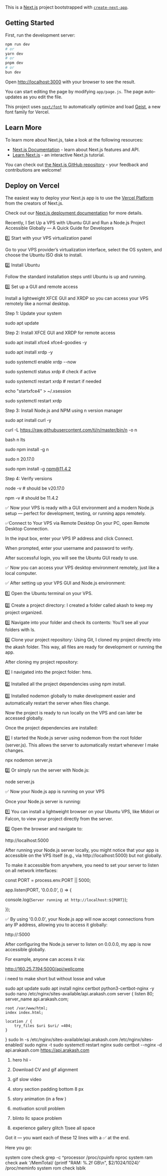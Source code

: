 This is a [Next.js](https://nextjs.org) project bootstrapped with [`create-next-app`](https://github.com/vercel/next.js/tree/canary/packages/create-next-app).

## Getting Started

First, run the development server:

```bash
npm run dev
# or
yarn dev
# or
pnpm dev
# or
bun dev
```

Open [http://localhost:3000](http://localhost:3000) with your browser to see the result.

You can start editing the page by modifying `app/page.js`. The page auto-updates as you edit the file.

This project uses [`next/font`](https://nextjs.org/docs/app/building-your-application/optimizing/fonts) to automatically optimize and load [Geist](https://vercel.com/font), a new font family for Vercel.

## Learn More

To learn more about Next.js, take a look at the following resources:

- [Next.js Documentation](https://nextjs.org/docs) - learn about Next.js features and API.
- [Learn Next.js](https://nextjs.org/learn) - an interactive Next.js tutorial.

You can check out [the Next.js GitHub repository](https://github.com/vercel/next.js) - your feedback and contributions are welcome!

## Deploy on Vercel

The easiest way to deploy your Next.js app is to use the [Vercel Platform](https://vercel.com/new?utm_medium=default-template&filter=next.js&utm_source=create-next-app&utm_campaign=create-next-app-readme) from the creators of Next.js.

Check out our [Next.js deployment documentation](https://nextjs.org/docs/app/building-your-application/deploying) for more details.

Recently, I Set Up a VPS with Ubuntu GUI and Run a Node.js Project Accessible Globally — A Quick Guide for Developers

1️⃣ Start with your VPS virtualization panel

Go to your VPS provider’s virtualization interface, select the OS system, and choose the Ubuntu ISO disk to install.

2️⃣ Install Ubuntu

Follow the standard installation steps until Ubuntu is up and running.

3️⃣ Set up a GUI and remote access

Install a lightweight XFCE GUI and XRDP so you can access your VPS remotely like a normal desktop.

Step 1: Update your system

sudo apt update

Step 2: Install XFCE GUI and XRDP for remote access

sudo apt install xfce4 xfce4-goodies -y

sudo apt install xrdp -y

sudo systemctl enable xrdp --now

sudo systemctl status xrdp   # check if active

sudo systemctl restart xrdp   # restart if needed

echo "startxfce4" > ~/.xsession

sudo systemctl restart xrdp

Step 3: Install Node.js and NPM using n version manager

sudo apt install curl -y

curl -L https://raw.githubusercontent.com/tj/n/master/bin/n -o n

bash n lts

sudo npm install -g n

sudo n 20.17.0

sudo npm install -g npm@11.4.2

Step 4: Verify versions

node -v   # should be v20.17.0

npm -v    # should be 11.4.2

✅ Now your VPS is ready with a GUI environment and a modern Node.js setup — perfect for development, testing, or running apps remotely.


✅Connect to Your VPS via Remote Desktop
On your PC, open Remote Desktop Connection.

In the input box, enter your VPS IP address and click Connect.

When prompted, enter your username and password to verify.

After successful login, you will see the Ubuntu GUI ready to use.

✅ Now you can access your VPS desktop environment remotely, just like a local computer.



✅ After setting up your VPS GUI and Node.js environment:

1️⃣ Open the Ubuntu terminal on your VPS.

2️⃣ Create a project directory: I created a folder called akash to keep my project organized.

3️⃣ Navigate into your folder and check its contents: You’ll see all your folders with ls.

4️⃣ Clone your project repository: Using Git, I cloned my project directly into the akash folder. This way, all files are ready for development or running the app.

After cloning my project repository:

1️⃣ I navigated into the project folder: hms.

2️⃣ Installed all the project dependencies using npm install.

3️⃣ Installed nodemon globally to make development easier and automatically restart the server when files change.

Now the project is ready to run locally on the VPS and can later be accessed globally.

Once the project dependencies are installed:

1️⃣ I started the Node.js server using nodemon from the root folder (server.js). This allows the server to automatically restart whenever I make changes.

npx nodemon server.js

2️⃣ Or simply run the server with Node.js:

node server.js

✅ Now your Node.js app is running on your VPS

Once your Node.js server is running:

1️⃣ You can install a lightweight browser on your Ubuntu VPS, like Midori or Falcon, to view your project directly from the server.

2️⃣ Open the browser and navigate to:

http://localhost:5000

After running your Node.js server locally, you might notice that your app is accessible on the VPS itself (e.g., via http://localhost:5000) but not globally.



To make it accessible from anywhere, you need to set your server to listen on all network interfaces:

const PORT = process.env.PORT || 5000;



app.listen(PORT, '0.0.0.0', () => {

  console.log(`Server running at http://localhost:${PORT}`);

});

✅ By using '0.0.0.0', your Node.js app will now accept connections from any IP address, allowing you to access it globally:

http://<your-server-ip>:5000

After configuring the Node.js server to listen on 0.0.0.0, my app is now accessible globally.

For example, anyone can access it via:

http://160.25.7.194:5000/api/wellcome





i need to make short but without losse and value 

sudo apt update
sudo apt install nginx certbot python3-certbot-nginx -y
sudo nano /etc/nginx/sites-available/api.arakash.com
server {
    listen 80;
    server_name api.arakash.com;

    root /var/www/html;
    index index.html;

    location / {
        try_files $uri $uri/ =404;
    }
}
sudo ln -s /etc/nginx/sites-available/api.arakash.com /etc/nginx/sites-enabled/
sudo nginx -t
sudo systemctl restart nginx
sudo certbot --nginx -d api.arakash.com
https://api.arakash.com


1) hero hii  -

2) Download CV and gif alignment
3) gif slow video
4) story section padding bottom 8 px
5) story animation (in a few )
6) motivation scroll problem
7) blinto llc space problem
8) experience gallery glitch
1)see all space

Got it — you want each of these 12 lines with a ✅ at the end.

Here you go:

system core check
grep -c ^processor /proc/cpuinfo
nproc
system ram check
awk '/MemTotal/ {printf "RAM: %.2f GB\n", $2/1024/1024}' /proc/meminfo
system rom check
lsblk

